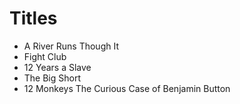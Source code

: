 # Titles

* A River Runs Though It
* Fight Club
* 12 Years a Slave
* The Big Short
* 12 Monkeys
The Curious Case of Benjamin Button



